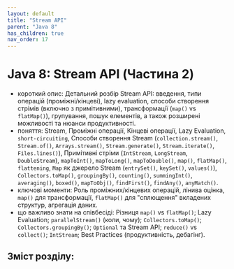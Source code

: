 ```yaml
---
layout: default
title: "Stream API"
parent: "Java 8"
has_children: true
nav_order: 17
---
```


# Java 8: Stream API (Частина 2)

*   короткий опис: Детальний розбір Stream API: введення, типи операцій (проміжні/кінцеві), lazy evaluation, способи створення стрімів (включно з примітивними), трансформації (`map()` vs `flatMap()`), групування, пошук елементів, а також розширені можливості та нюанси продуктивності.
*   поняття: Stream, Проміжні операції, Кінцеві операції, Lazy Evaluation, `short-circuiting`, Способи створення Stream (`collection.stream()`, `Stream.of()`, `Arrays.stream()`, `Stream.generate()`, `Stream.iterate()`, `Files.lines()`), Примітивні стріми (`IntStream`, `LongStream`, `DoubleStream`), `mapToInt()`, `mapToLong()`, `mapToDouble()`, `map()`, `flatMap()`, `flattening`, `Map` як джерело Stream (`entrySet()`, `keySet()`, `values()`), `Collectors.toMap()`, `groupingBy()`, `counting()`, `summingInt()`, `averaging()`, `boxed()`, `mapToObj()`, `findFirst()`, `findAny()`, `anyMatch()`.
*   ключові моменти: Роль проміжних/кінцевих операцій, лінива оцінка, `map()` для трансформації, `flatMap()` для "сплющення" вкладених структур, агрегація даних.
*   що важливо знати на співбесіді: Різниця `map()` vs `flatMap()`; Lazy Evaluation; `parallelStream()` (коли, чому); `Collectors.toMap()`; `Collectors.groupingBy()`; `Optional` та Stream API; `reduce()` vs `collect()`; `IntStream`; Best Practices (продуктивність, дебагінг).


## Зміст розділу: